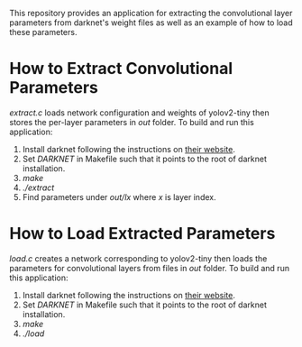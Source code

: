 This repository provides an application for extracting the convolutional layer parameters from darknet's weight files as well as an example of how to load these parameters.

# How to Extract Convolutional Parameters
_extract.c_ loads network configuration and weights of yolov2-tiny then stores the per-layer parameters in _out_ folder. To build and run this application:
1) Install darknet following the instructions on [their website](https://pjreddie.com/darknet/yolov2/).
2) Set _DARKNET_ in Makefile such that it points to the root of darknet installation.
3) _make_
4) _./extract_
5) Find parameters under _out/lx_ where _x_ is layer index.

# How to Load Extracted Parameters
_load.c_ creates a network corresponding to yolov2-tiny then loads the parameters for convolutional layers from files in _out_ folder. To build and run this application:
1) Install darknet following the instructions on [their website](https://pjreddie.com/darknet/yolov2/).
2) Set _DARKNET_ in Makefile such that it points to the root of darknet installation.
3) _make_
4) _./load_
